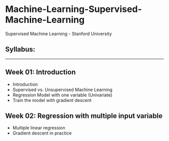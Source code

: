 # Machine-Learning-Supervised-Machine-Learning
Supervised Machine Learning - Stanford University

## Syllabus:
-----------------------------------------
## Week 01: Introduction
- Introduction
- Supervised vs. Unsupervised Machine Learning
- Regression Model with one variable (Univariate)
- Train the model with gradient descent
## Week 02: Regression with multiple input variable
- Multiple linear regression
- Gradient descent in practice